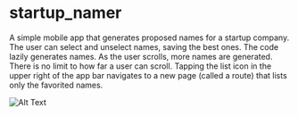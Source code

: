 # startup_namer

A simple mobile app that generates proposed names for a startup company. The user can select and unselect names, saving the best ones. The code lazily generates names. As the user scrolls, more names are generated. There is no limit to how far a user can scroll.
Tapping the list icon in the upper right of the app bar navigates to a new page (called a route) that lists only the favorited names.

![Alt Text](https://elearning.xamarin.com/forms/xam120/2-layouts/exercise2/images/finished-lab.png)


